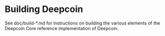 Building Deepcoin
================

See doc/build-*.md for instructions on building the various
elements of the Deepcoin Core reference implementation of Deepcoin.

